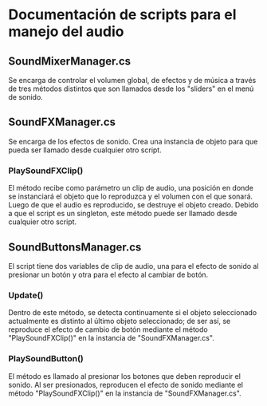 # Documentación de scripts para el manejo del audio

## SoundMixerManager.cs
Se encarga de controlar el volumen global, de efectos y de música a través de tres métodos distintos que son llamados desde los "sliders" en el menú de sonido.

## SoundFXManager.cs
Se encarga de los efectos de sonido. Crea una instancia de objeto para que pueda ser llamado desde cualquier otro script.
### PlaySoundFXClip()
El método recibe como parámetro un clip de audio, una posición en donde se instanciará el objeto que lo reproduzca y el volumen con el que sonará. Luego de que el audio es reproducido, se destruye el objeto creado. Debido a que el script es un singleton, este método puede ser llamado desde cualquier otro script.

## SoundButtonsManager.cs
El script tiene dos variables de clip de audio, una para el efecto de sonido al presionar un botón y otra para el efecto al cambiar de botón.
### Update()
Dentro de este método, se detecta continuamente si el objeto seleccionado actualmente es distinto al último objeto seleccionado; de ser así, se reproduce el efecto de cambio de botón mediante el método "PlaySoundFXClip()" en la instancia de "SoundFXManager.cs".
### PlaySoundButton()
El método es llamado al presionar los botones que deben reproducir el sonido. Al ser presionados, reproducen el efecto de sonido mediante el método "PlaySoundFXClip()" en la instancia de "SoundFXManager.cs".